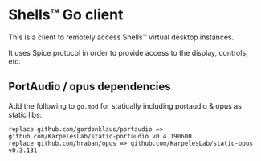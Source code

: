 # Shells™ Go client

This is a client to remotely access Shells™ virtual desktop instances.

It uses Spice protocol in order to provide access to the display, controls, etc.

## PortAudio / opus dependencies

Add the following to `go.mod` for statically including portaudio & opus as static libs:

    replace github.com/gordonklaus/portaudio => github.com/KarpelesLab/static-portaudio v0.4.190600
    replace github.com/hraban/opus => github.com/KarpelesLab/static-opus v0.3.131

